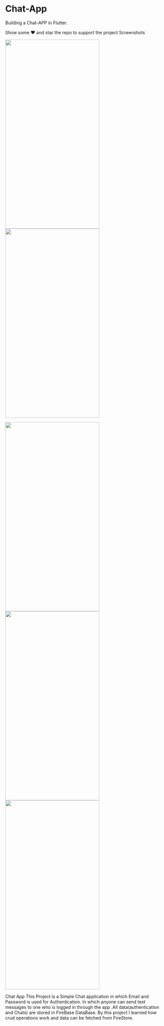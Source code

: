 # Chat-App
Building a Chat-APP in Flutter.

Show some ❤️ and star the repo to support the project Screenshots

<p float="left">
<img src="https://user-images.githubusercontent.com/55958579/114085678-4ba9bf00-98cf-11eb-802e-836a467183c0.jpg" width="300px" height="600px" />
<img src="https://user-images.githubusercontent.com/55958579/114085691-51070980-98cf-11eb-9c70-9cb9547420b9.jpg" width="300px" height="600px"> 
</p>
<p float="left">
<img src="https://user-images.githubusercontent.com/55958579/114085749-654b0680-98cf-11eb-9bc0-488eec7ce5fa.jpg" width="300px" height="600px" />
<img src="https://user-images.githubusercontent.com/55958579/114085986-b4913700-98cf-11eb-996e-38d5fce9d1e6.jpg" width="300px" height="600px" />
<img src="https://user-images.githubusercontent.com/55958579/114085789-7267f580-98cf-11eb-8dd1-3de7e2d19bc8.jpg" width="300px" height="600px"> 
</p>  
  
Chat App This Project is a Simple Chat application in which
Email and Password is used for Authentication. In which anyone can 
send text messages to one who is logged in through the app
.All data(authentication and Chats) are stored in FireBase DataBase.
By this project I learned how crud operations work and data can be
fetched from FireStore.
